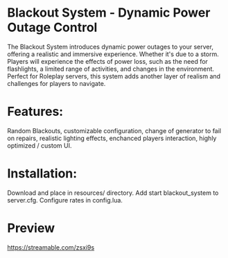 # Blackout System - Dynamic Power Outage Control
The Blackout System introduces dynamic power outages to your server, offering a realistic and immersive experience. Whether it's due to a storm. Players will experience the effects of power loss, such as the need for flashlights, a limited range of activities, and changes in the environment. Perfect for Roleplay servers, this system adds another layer of realism and challenges for players to navigate.

# Features:
Random Blackouts, customizable configuration, change of generator to fail on repairs, realistic lighting effects, enchanced players interaction, highly optimized / custom UI.

# Installation:
Download and place in resources/ directory. Add start blackout_system to server.cfg. Configure rates in config.lua.

# Preview
https://streamable.com/zsxi9s
